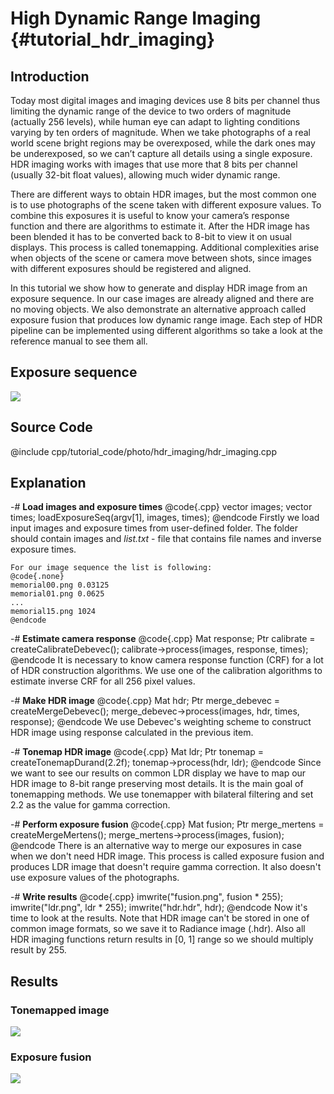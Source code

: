 High Dynamic Range Imaging {#tutorial_hdr_imaging}
==========================

Introduction
------------

Today most digital images and imaging devices use 8 bits per channel thus limiting the dynamic range
of the device to two orders of magnitude (actually 256 levels), while human eye can adapt to
lighting conditions varying by ten orders of magnitude. When we take photographs of a real world
scene bright regions may be overexposed, while the dark ones may be underexposed, so we can’t
capture all details using a single exposure. HDR imaging works with images that use more that 8 bits
per channel (usually 32-bit float values), allowing much wider dynamic range.

There are different ways to obtain HDR images, but the most common one is to use photographs of the
scene taken with different exposure values. To combine this exposures it is useful to know your
camera’s response function and there are algorithms to estimate it. After the HDR image has been
blended it has to be converted back to 8-bit to view it on usual displays. This process is called
tonemapping. Additional complexities arise when objects of the scene or camera move between shots,
since images with different exposures should be registered and aligned.

In this tutorial we show how to generate and display HDR image from an exposure sequence. In our
case images are already aligned and there are no moving objects. We also demonstrate an alternative
approach called exposure fusion that produces low dynamic range image. Each step of HDR pipeline can
be implemented using different algorithms so take a look at the reference manual to see them all.

Exposure sequence
-----------------

![](images/memorial.png)

Source Code
-----------

@include cpp/tutorial_code/photo/hdr_imaging/hdr_imaging.cpp

Explanation
-----------

-#  **Load images and exposure times**
    @code{.cpp}
    vector<Mat> images;
    vector<float> times;
    loadExposureSeq(argv[1], images, times);
    @endcode
    Firstly we load input images and exposure times from user-defined folder. The folder should
    contain images and *list.txt* - file that contains file names and inverse exposure times.

    For our image sequence the list is following:
    @code{.none}
    memorial00.png 0.03125
    memorial01.png 0.0625
    ...
    memorial15.png 1024
    @endcode

-#  **Estimate camera response**
    @code{.cpp}
    Mat response;
    Ptr<CalibrateDebevec> calibrate = createCalibrateDebevec();
    calibrate->process(images, response, times);
    @endcode
    It is necessary to know camera response function (CRF) for a lot of HDR construction algorithms.
    We use one of the calibration algorithms to estimate inverse CRF for all 256 pixel values.

-#  **Make HDR image**
@code{.cpp}
Mat hdr;
Ptr<MergeDebevec> merge_debevec = createMergeDebevec();
merge_debevec->process(images, hdr, times, response);
@endcode
We use Debevec's weighting scheme to construct HDR image using response calculated in the previous
item.

-#  **Tonemap HDR image**
    @code{.cpp}
    Mat ldr;
    Ptr<TonemapDurand> tonemap = createTonemapDurand(2.2f);
    tonemap->process(hdr, ldr);
    @endcode
    Since we want to see our results on common LDR display we have to map our HDR image to 8-bit range
    preserving most details. It is the main goal of tonemapping methods. We use tonemapper with
    bilateral filtering and set 2.2 as the value for gamma correction.

-#  **Perform exposure fusion**
    @code{.cpp}
    Mat fusion;
    Ptr<MergeMertens> merge_mertens = createMergeMertens();
    merge_mertens->process(images, fusion);
    @endcode
    There is an alternative way to merge our exposures in case when we don't need HDR image. This
    process is called exposure fusion and produces LDR image that doesn't require gamma correction. It
    also doesn't use exposure values of the photographs.

-#  **Write results**
    @code{.cpp}
    imwrite("fusion.png", fusion * 255);
    imwrite("ldr.png", ldr * 255);
    imwrite("hdr.hdr", hdr);
    @endcode
    Now it's time to look at the results. Note that HDR image can't be stored in one of common image
    formats, so we save it to Radiance image (.hdr). Also all HDR imaging functions return results in
    [0, 1] range so we should multiply result by 255.

Results
-------

### Tonemapped image

![](images/ldr.png)

### Exposure fusion

![](images/fusion.png)
